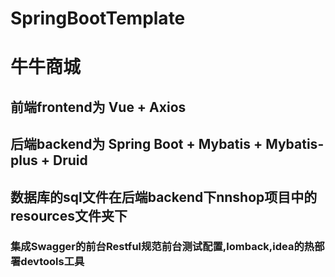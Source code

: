 # SpringBootTemplate


# 牛牛商城

## 前端frontend为 Vue + Axios
## 后端backend为 Spring Boot + Mybatis + Mybatis-plus + Druid

## 数据库的sql文件在后端backend下nnshop项目中的resources文件夹下
###  集成Swagger的前台Restful规范前台测试配置,lomback,idea的热部署devtools工具
